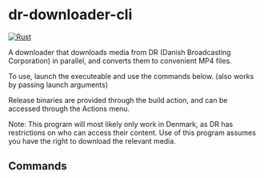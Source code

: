 # dr-downloader-cli

[![Rust](https://github.com/F0903/dr-downloader/actions/workflows/rust.yml/badge.svg?branch=master)](https://github.com/F0903/dr-downloader/actions/workflows/rust.yml)

A downloader that downloads media from DR (Danish Broadcasting Corporation) in parallel, and converts them to convenient MP4 files.

To use, launch the executeable and use the commands below. (also works by passing launch arguments)

Release binaries are provided through the build action, and can be accessed through the Actions menu.

Note:
This program will most likely only work in Denmark, as DR has restrictions on who can access their content.
Use of this program assumes you have the right to download the relevant media.

## Commands
